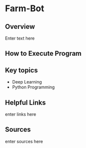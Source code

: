 # Farm-Bot

## Overview

Enter text here

## How to Execute Program


## Key topics

- Deep Learning 
- Python Programming


## Helpful Links

enter links here


## Sources

enter sources here

